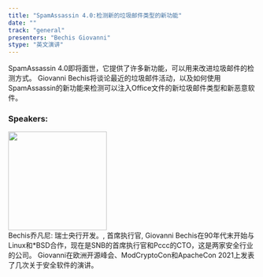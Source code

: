 ```yaml
---
title: "SpamAssassin 4.0:检测新的垃圾邮件类型的新功能"
date: "" 
track: "general"
presenters: "Bechis Giovanni"
stype: "英文演讲"
---
```

SpamAssassin 4.0即将面世，它提供了许多新功能，可以用来改进垃圾邮件的检测方式。
Giovanni Bechis将谈论最近的垃圾邮件活动，以及如何使用SpamAssassin的新功能来检测可以注入Office文件的新垃圾邮件类型和新恶意软件。
 ### Speakers: 
 <img src="images/speaker/1025.png" width="200" /><br>Bechis乔凡尼: 瑞士央行开发。, 首席执行官, Giovanni Bechis在90年代末开始与Linux和*BSD合作，现在是SNB的首席执行官和Pccc的CTO，这是两家安全行业的公司。
Giovanni在欧洲开源峰会、ModCryptoCon和ApacheCon 2021上发表了几次关于安全软件的演讲。
 